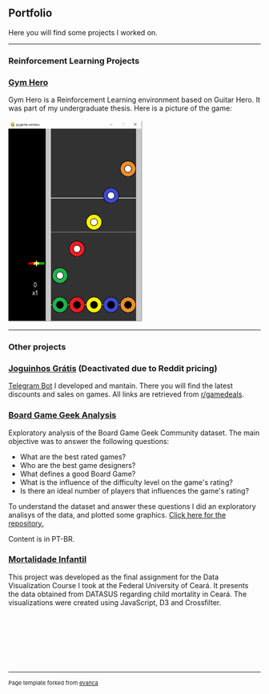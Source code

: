 ## Portfolio
Here you will find some projects I worked on.

---

### Reinforcement Learning Projects

<!-- [Project 1 Title](/sample_page)
<img src="images/dummy_thumbnail.jpg?raw=true"/>

---
[Project 2 Title](/pdf/sample_presentation.pdf)
<img src="images/dummy_thumbnail.jpg?raw=true"/>

---
[Gym Hero](/_pages/gymhero)
<img src="images/dummy_thumbnail.jpg?raw=true"/> -->

### [Gym Hero](/gym-hero)
Gym Hero is a Reinforcement Learning environment based on Guitar Hero. It was part of my undergraduate thesis. Here is a picture of the game:<br/><br/>
<img src="images/gym-hero.png?raw=true" height="400"/>

---
### Other projects
### [Joguinhos Grátis](/JoguinhosGratis) (Deactivated due to Reddit pricing)
<a href="https://t.me/joguinhosgratis">Telegram Bot</a> I developed and mantain. There you will find the latest discounts and sales on games. All links are retrieved from <a href="https://reddit.com/r/gamedeals">r/gamedeals</a>.

### [Board Game Geek Analysis](/BoardGameGeekAnalysis/boardgames.html)
Exploratory analysis of the Board Game Geek Community dataset. The main objective was to answer the following questions:
- What are the best rated games?
- Who are the best game designers?
- What defines a good Board Game?
- What is the influence of the difficulty level on the game's rating?
- Is there an ideal number of players that influences the game's rating?

To understand the dataset and answer these questions I did an exploratory analisys of the data, and plotted some graphics.
[Click here for the repository.](/BoardGameGeekAnalysis)

Content is in PT-BR.
### [Mortalidade Infantil](/Visudados_projeto)
This project was developed as the final assignment for the Data Visualization Course I took at the Federal University of Ceará. It presents the data obtained from DATASUS regarding child mortality in Ceará. The visualizations were created using JavaScript, D3 and Crossfilter.

<br/><br/><br/><br/><br/><br/>



---
<p style="font-size:11px">Page template forked from <a href="https://github.com/evanca/quick-portfolio">evanca</a></p>
<!-- Remove above link if you don't want to attibute -->
